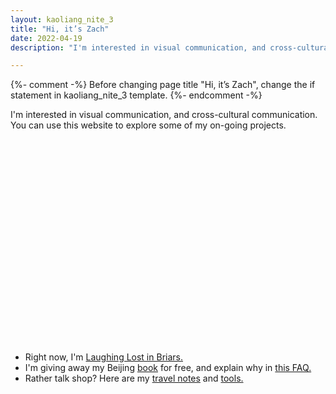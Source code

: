 ```yaml
---
layout: kaoliang_nite_3
title: "Hi, it’s Zach"
date: 2022-04-19
description: "I'm interested in visual communication, and cross-cultural communication. You can use this website to explore some of my on-going projects."

---
```



{%- comment -%}
Before changing page title "Hi, it’s Zach", change the if statement in kaoliang_nite_3 template. 
{%- endcomment -%}

I'm interested in visual communication, and cross-cultural communication. You can use this website to explore some of my on-going projects.



<svg id="orb-pulse" role="img" style="margin: 0 0 3em;" version="1.1"
xmlns="http://www.w3.org/2000/svg"
xmlns:xlink="http://www.w3.org/1999/xlink"
xml:space="preserve" viewBox="0 0 720 405" preserveAspectRatio="xMidYMid">
<title id="orb-pulseTitle">Scattered orbs, with a single orb pulsing on and off</title>
<defs>
<linearGradient id="Gradient1">
<stop class="stop1" offset="30%" />
<stop class="stop2" offset="100%" />
</linearGradient>
<linearGradient id="Gradient2">
<stop class="stop3" offset="20%" />
<stop class="stop4" offset="100%" />
</linearGradient>
<linearGradient id="Gradient3">
<stop class="stop5" offset="40%" />
<stop class="stop6" offset="100%" />
</linearGradient>
<style type="text/css">
<![CDATA[
.dot1 { fill: url(#Gradient1); }
.dot2 { fill: url(#Gradient2); }
.dot3 { fill: url(#Gradient3); }
.stop1 { stop-color: currentColor; stop-opacity: 0.85; }
.stop2 { stop-color: currentColor; stop-opacity: 0.5; }
.stop3 { stop-color: currentColor; stop-opacity: 0.66; }
.stop4 { stop-color: currentColor; stop-opacity: 0.3; }
.stop5 { stop-color: currentColor; stop-opacity: 1; }
.stop6 { stop-color: currentColor; stop-opacity: 0.3; } 
]]></style>
</defs>
<rect id="rect1" opacity="0" width="720" height="405"/>
<circle class="dot1" cx="50" cy="80" r="5" opacity="0.5" />
<circle class="dot1" cx="100" cy="190" r="5" />
<circle class="dot1" cx="170" cy="160" r="7" />
<circle class="dot1" cx="130" cy="250" r="18" />
<circle class="dot1" cx="270" cy="280" r="7" />
<circle class="dot1" cx="20" cy="290" r="10" />
<circle class="dot1" cx="210" cy="330" r="3" />
<circle class="dot2" cx="320" cy="120" r="7" />
<circle class="dot2" cx="690" cy="310" r="12" />
<circle class="dot3" cx="100" cy="310" r="5" opacity="0.8">
<animate attributeName="opacity" values="0.1;0.8;0.9;1;0.7;0.18;0.1" begin="0s" dur="9s" repeatCount="indefinite" />
</circle>
</svg>



+ Right now, I'm [Laughing Lost in Briars.]
+ I'm giving away my Beijing [book] for free, and explain why in [this FAQ.]
+ Rather talk shop? Here are my [travel notes] and [tools.]



[Laughing Lost in Briars.]: https://www.zachmccabe.com/briars

[book]: https://www.zachmccabe.com/beijing

[this FAQ.]: https://www.zachmccabe.com/beijing/faq#why-is-this-book-free

[travel notes]: https://www.zachmccabe.com/travel

[tools.]: https://www.zachmccabe.com/tools
